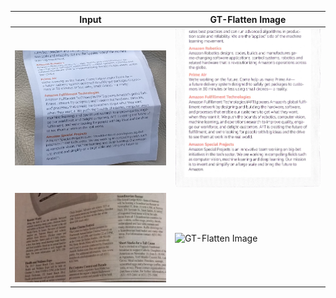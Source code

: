 |Input|GT-Flatten Image|
|----|----|
|![input](./example_1_in.png)|![GT-Flatten Image](./example_1_gt.png)|
|![input](./example_2_in.png)|![GT-Flatten Image](./example_2_gt.png)|